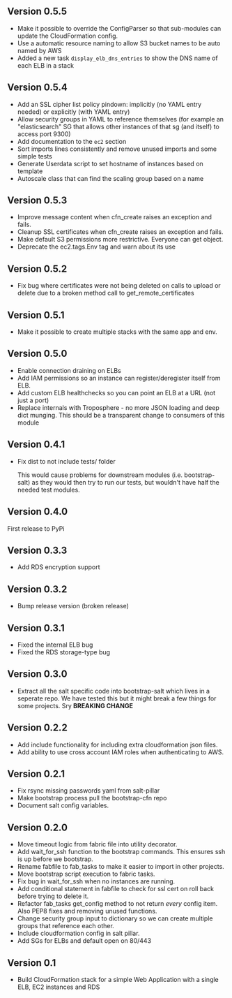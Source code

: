 ## Version 0.5.5
* Make it possible to override the ConfigParser so that sub-modules can update the CloudFormation config.
* Use a automatic resource naming to allow S3 bucket names to be auto named by AWS
* Added a new task `display_elb_dns_entries` to show the DNS name of each ELB in a stack

## Version 0.5.4

* Add an SSL cipher list policy pindown: implicitly (no YAML entry needed)
  or explicitly (with YAML entry)
* Allow security groups in YAML to reference themselves (for example an
  "elasticsearch" SG that allows other instances of that sg (and itself) to
  access port 9300)
* Add documentation to the `ec2` section
* Sort imports lines consistently and remove unused imports and some simple tests
* Generate Userdata script to set hostname of instances based on template
* Autoscale class that can find the scaling group based on a name

## Version 0.5.3

* Improve message content when cfn_create raises an exception and fails.
* Cleanup SSL certificates when cfn_create raises an exception and fails.
* Make default S3 permissions more restrictive. Everyone can get object.
* Deprecate the ec2.tags.Env tag and warn about its use

## Version 0.5.2

* Fix bug where certificates were not being deleted on calls to upload or
  delete due to a broken method call to get_remote_certificates

## Version 0.5.1

* Make it possible to create multiple stacks with the same app and env.

## Version 0.5.0

* Enable connection draining on ELBs
* Add IAM permissions so an instance can register/deregister itself from ELB.
* Add custom ELB healthchecks so you can point an ELB at a URL (not just a port)
* Replace internals with Troposphere - no more JSON loading and deep dict
  munging. This should be a transparent change to consumers of this module

## Version 0.4.1

* Fix dist to not include tests/ folder

  This would cause problems for downstream modules (i.e. bootstrap-salt) as
  they would then try to run our tests, but wouldn't have half the needed test
  modules.

## Version 0.4.0

First release to PyPi

## Version 0.3.3

* Add RDS encryption support

## Version 0.3.2

* Bump release version (broken release)

## Version 0.3.1

* Fixed the internal ELB bug
* Fixed the RDS storage-type bug

## Version 0.3.0

* Extract all the salt specific code into bootstrap-salt which lives in a
  seperate repo. We have tested this but it might break a few things for some
  projects. Sry **BREAKING CHANGE**

## Version 0.2.2

* Add include functionality for including extra cloudformation json files.
* Add ability to use cross account IAM roles when authenticating to AWS.

## Version 0.2.1

* Fix rsync missing passwords yaml from salt-pillar
* Make bootstrap process pull the bootstrap-cfn repo
* Document salt config variables.

## Version 0.2.0

 * Move timeout logic from fabric file into utility decorator.
 * Add wait_for_ssh function to the bootstrap commands. This ensures ssh is up before we bootstrap.
 * Rename fabfile to fab_tasks to make it easier to import in other projects.
 * Move bootstrap script execution to fabric tasks.
 * Fix bug in wait_for_ssh when no instances are running.
 * Add conditional statement in fabfile to check for ssl cert on roll back before trying to delete it.
 * Refactor fab_tasks get_config method to not return *every* config item. Also PEP8 fixes and removing unused functions.
 * Change security group input to dictionary so we can create multiple groups that reference each other.
 * Include cloudformation config in salt pillar.
 * Add SGs for ELBs and default open on 80/443

## Version 0.1

 * Build CloudFormation stack for a simple Web Application with a single ELB, EC2 instances and RDS

